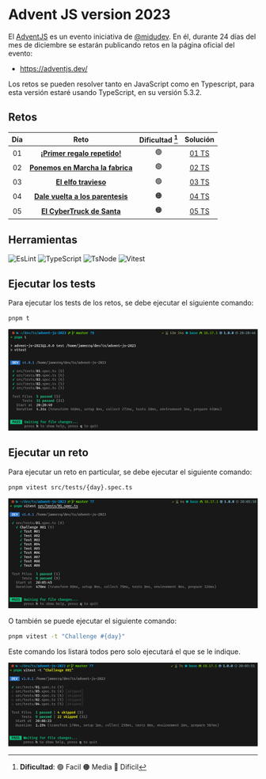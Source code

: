# Advent JS version 2023

El [AdventJS](https://adventjs.dev/) es un evento iniciativa de
[@midudev](https://midu.dev/). En él, durante 24 días del mes de diciembre se
estarán publicando retos en la página oficial del evento:

- https://adventjs.dev/

Los retos se pueden resolver tanto en JavaScript como en Typescript, para esta
versión estaré usando TypeScript, en su versión 5.3.2.

## Retos

| Día |                                     Reto                                      | Dificultad [^1]  |                                Solución                                 |
| :-: | :---------------------------------------------------------------------------: | :--------: | :---------------------------------------------------------------------: |
| 01  |   [**¡Primer regalo repetido!**](https://adventjs.dev/es/challenges/2023/1)   |     🟢     | [01 TS](./src/challenges/01.ts) |
| 02  | [**Ponemos en Marcha la fabrica**](https://adventjs.dev/es/challenges/2023/2) |     🟢     | [02 TS](./src/challenges/02.ts) |
| 03  |       [**El elfo travieso**](https://adventjs.dev/es/challenges/2023/3)       |     🟢     | [03 TS](./src/challenges/03.ts) |
| 04  | [**Dale vuelta a los parentesis**](https://adventjs.dev/es/challenges/2023/4) |     🟠     | [04 TS](./src/challenges/04.ts) |
| 05  | [**El CyberTruck de Santa**](https://adventjs.dev/es/challenges/2023/5) |     🟠     | [05 TS](./src/challenges/05.ts) |

## Herramientas

![EsLint](https://img.shields.io/badge/-EsLint-4B32C3?style=flat-square&logo=eslint&logoColor=white)
![TypeScript](https://img.shields.io/badge/-TypeScript-007ACC?style=flat-square&logo=typescript&logoColor=white)
![TsNode](https://img.shields.io/badge/-TsNode-3178C6?style=flat-square&logo=ts-node&logoColor=white)
![Vitest](https://img.shields.io/badge/-Vitest-ADD467?style=flat-square&logo=vitest&logoColor=white)

## Ejecutar los tests

Para ejecutar los tests de los retos, se debe ejecutar el siguiente comando:

```bash
pnpm t
```
![Alt text](lib/image-2.png)

## Ejecutar un reto

Para ejecutar un reto en particular, se debe ejecutar el siguiente comando:

```bash
pnpm vitest src/tests/{day}.spec.ts
```
![Alt text](lib/image-1.png)

O también se puede ejecutar el siguiente comando:

```bash
pnpm vitest -t "Challenge #{day}"
```
Este comando los listará todos pero solo ejecutará el que se le indique.

![Alt text](lib/image.png)

[^1]: **Dificultad**: 🟢 Facil 🟠 Media 🔴 Dificil
